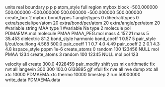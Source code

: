 
units real
boundary p p p
atom_style full
region mybox block -500.000000 500.000000 -500.000000 500.000000 -500.000000 500.000000
create_box 2 mybox bond/types 1 angle/types 0 dihedral/types 0 extra/special/per/atom 20 extra/bond/per/atom 20 extra/angle/per/atom 20
#variable string MAA type 1
#variable Na type 2
molecule pol PDMAEMA.mol
molecule PMAA PMAA_PEG.mol
mass 4 157.21
mass 5 35.453
dielectric 81.2
bond_style harmonic
bond_coeff 1 0.57 5
pair_style lj/cut/coul/long 4.568 500.0
pair_coeff 1 1 0.7 4.0 4.49 
pair_coeff 2 2 0.1 4.3 4.8 
kspace_style pppm 1e-6
create_atoms 0 random 100 123456 NULL mol PMAA 1234
create_atoms 3 random 100 12345 NULL mol pol 123

velocity all create 300.0 4928459
pair_modify shift yes mix arithmetic
fix nvt all langevin 300 300 100.0 6138895 gjf vfull
fix nve all nve
dump xtc all xtc 10000 PDMAEMA.xtc
thermo      10000
timestep 2
run     50000000
write_data PDMAEMA.data